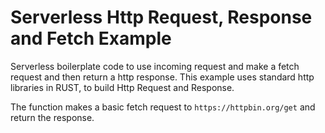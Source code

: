 <!--
title: .'HTTP Request, Response and Fetch using std http library builders'
description: 'Boilerplate code to use incoming request and make a fetch request using std library'
platform: EDJX
language: Rust
-->

# Serverless Http Request, Response and Fetch Example

Serverless boilerplate code to use incoming request and make a fetch request and then return a http response.
This example uses standard http libraries in RUST, to build Http Request and Response.

The function makes a basic fetch request to `https://httpbin.org/get` and return the response.
